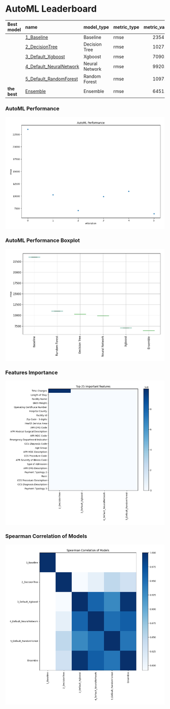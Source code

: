 # AutoML Leaderboard

| Best model   | name                                                         | model_type     | metric_type   |   metric_value |   train_time |
|:-------------|:-------------------------------------------------------------|:---------------|:--------------|---------------:|-------------:|
|              | [1_Baseline](1_Baseline/README.md)                           | Baseline       | rmse          |       23541.3  |         1.08 |
|              | [2_DecisionTree](2_DecisionTree/README.md)                   | Decision Tree  | rmse          |       10272.1  |         3.11 |
|              | [3_Default_Xgboost](3_Default_Xgboost/README.md)             | Xgboost        | rmse          |        7090.03 |        40.56 |
|              | [4_Default_NeuralNetwork](4_Default_NeuralNetwork/README.md) | Neural Network | rmse          |        9920.62 |         3.11 |
|              | [5_Default_RandomForest](5_Default_RandomForest/README.md)   | Random Forest  | rmse          |       10972.4  |         4.87 |
| **the best** | [Ensemble](Ensemble/README.md)                               | Ensemble       | rmse          |        6451.44 |         0.12 |

### AutoML Performance
![AutoML Performance](ldb_performance.png)

### AutoML Performance Boxplot
![AutoML Performance Boxplot](ldb_performance_boxplot.png)

### Features Importance
![features importance across models](features_heatmap.png)



### Spearman Correlation of Models
![models spearman correlation](correlation_heatmap.png)

